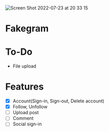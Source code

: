 ![Screen Shot 2022-07-23 at 20 33 15](https://user-images.githubusercontent.com/40394063/180604251-7ce663b3-7e1c-4035-8e6e-c913952a8999.png)

# Fakegram

# To-Do
* File upload

# Features
- [x] Account(Sign-in, Sign-out, Delete account)
- [x] Follow, Unfollow
- [ ] Upload post
- [ ] Comment
- [ ] Social sign-in
